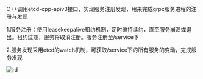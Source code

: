 C++调用etcd-cpp-apiv3接口，实现服务注册发现，用来完成grpc服务进程的注册与发现

1.服务注册：使用leasekeepalive租约机制，定时维持续约，直至服务崩溃或退出。租约过期，服务将取消注册。服务注册至/service下

2.服务发现采用etcd的watch机制，可获取/service下的所有服务的变动，完成服务发现


![rd](https://github.com/zjczzZZ/ETCD_RegistryDiscovery/assets/167063511/da283730-df37-4308-b442-c8911248c1d5)
